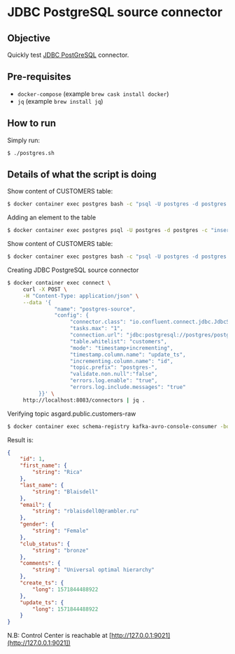 # JDBC PostgreSQL source connector

## Objective

Quickly test [JDBC PostGreSQL](https://docs.confluent.io/current/connect/kafka-connect-jdbc/source-connector/index.html#kconnect-long-jdbc-source-connector) connector.

## Pre-requisites

* `docker-compose` (example `brew cask install docker`)
* `jq` (example `brew install jq`)


## How to run

Simply run:

```
$ ./postgres.sh
```

## Details of what the script is doing

Show content of CUSTOMERS table:

```bash
$ docker container exec postgres bash -c "psql -U postgres -d postgres -c 'SELECT * FROM CUSTOMERS'"
```

Adding an element to the table

```bash
$ docker container exec postgres psql -U postgres -d postgres -c "insert into customers (id, first_name, last_name, email, gender, comments) values (21, 'Bernardo', 'Dudman', 'bdudmanb@lulu.com', 'Male', 'Robust bandwidth-monitored budgetary management');"
```


Show content of CUSTOMERS table:

```bash
$ docker container exec postgres bash -c "psql -U postgres -d postgres -c 'SELECT * FROM CUSTOMERS'"
```

Creating JDBC PostgreSQL source connector

```bash
$ docker container exec connect \
     curl -X POST \
     -H "Content-Type: application/json" \
     --data '{
               "name": "postgres-source",
               "config": {
                    "connector.class": "io.confluent.connect.jdbc.JdbcSourceConnector",
                    "tasks.max": "1",
                    "connection.url": "jdbc:postgresql://postgres/postgres?user=postgres&password=postgres&ssl=false",
                    "table.whitelist": "customers",
                    "mode": "timestamp+incrementing",
                    "timestamp.column.name": "update_ts",
                    "incrementing.column.name": "id",
                    "topic.prefix": "postgres-",
                    "validate.non.null":"false",
                    "errors.log.enable": "true",
                    "errors.log.include.messages": "true"
          }}' \
     http://localhost:8083/connectors | jq .
```

Verifying topic asgard.public.customers-raw

```bash
$ docker container exec schema-registry kafka-avro-console-consumer -bootstrap-server broker:9092 --topic postgres-customers --from-beginning --max-messages 5
```

Result is:

```json
{
    "id": 1,
    "first_name": {
        "string": "Rica"
    },
    "last_name": {
        "string": "Blaisdell"
    },
    "email": {
        "string": "rblaisdell0@rambler.ru"
    },
    "gender": {
        "string": "Female"
    },
    "club_status": {
        "string": "bronze"
    },
    "comments": {
        "string": "Universal optimal hierarchy"
    },
    "create_ts": {
        "long": 1571844488922
    },
    "update_ts": {
        "long": 1571844488922
    }
}
```

N.B: Control Center is reachable at [http://127.0.0.1:9021](http://127.0.0.1:9021])
